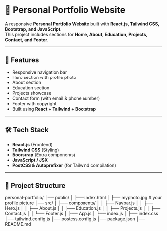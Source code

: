 # 🌟 Personal Portfolio Website

A responsive **Personal Portfolio Website** built with **React.js, Tailwind CSS, Bootstrap, and JavaScript**.  
This project includes sections for **Home, About, Education, Projects, Contact, and Footer**.  

---

## 🚀 Features
- Responsive navigation bar
- Hero section with profile photo
- About section
- Education section
- Projects showcase
- Contact form (with email & phone number)
- Footer with copyright
- Built using **React + Tailwind + Bootstrap**

---

## 🛠 Tech Stack
- **React.js** (Frontend)
- **Tailwind CSS** (Styling)
- **Bootstrap** (Extra components)
- **JavaScript / JSX**
- **PostCSS & Autoprefixer** (for Tailwind compilation)

---

## 📂 Project Structure
personal-portfolio/
│── public/
│ ├── index.html
│ ├── myphoto.jpg # your profile picture
│── src/
│ ├── components/
│ │ ├── Navbar.js
│ │ ├── Hero.js
│ │ ├── About.js
│ │ ├── Education.js
│ │ ├── Projects.js
│ │ ├── Contact.js
│ │ └── Footer.js
│ ├── App.js
│ ├── index.js
│ ├── index.css
│── tailwind.config.js
│── postcss.config.js
│── package.json
│── README.md